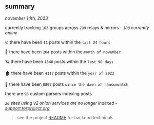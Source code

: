 
## summary
_november 14th, 2023_

currently tracking `163` groups across `299` relays & mirrors - _`108` currently online_

⏲ there have been `11` posts within the `last 24 hours`

🦈 there have been `204` posts within the `month of november`

🪐 there have been `1540` posts within the `last 90 days`

🏚 there have been `4117` posts within the `year of 2023`

🦕 there have been `8807` posts `since the dawn of ransomwatch`

there are `96` custom parsers indexing posts

_`20` sites using v2 onion services are no longer indexed - [support.torproject.org](https://support.torproject.org/onionservices/v2-deprecation/)_

> see the project [README](https://github.com/joshhighet/ransomwatch#ransomwatch--) for backend technicals
